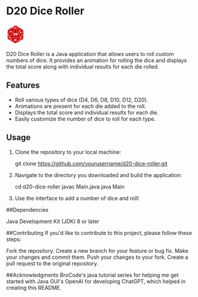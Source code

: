 # D20 Dice Roller

![D20 Dice Roller](d20logo.png)

D20 Dice Roller is a Java application that allows users to roll custom numbers of dice. 
It provides an animation for rolling the dice and displays the total score along with individual results for each die rolled.

## Features

- Roll various types of dice (D4, D6, D8, D10, D12, D20).
- Animations are present for each die added to the roll.
- Displays the total score and individual results for each die.
- Easily customize the number of dice to roll for each type.

## Usage

1. Clone the repository to your local machine:
   
   git clone https://github.com/yourusername/d20-dice-roller.git
   

3. Navigate to the directory you downloaded and build the application:

   cd d20-dice-roller
   javac Main.java
   java Main


4. Use the interface to add a number of dice and roll!


##Dependencies

  Java Development Kit (JDK) 8 or later

##Contributing
If you'd like to contribute to this project, please follow these steps:

Fork the repository.
Create a new branch for your feature or bug fix.
Make your changes and commit them.
Push your changes to your fork.
Create a pull request to the original repository.

##Acknowledgments
BroCode's java tutorial series for helping me get started with Java GUI's
OpenAI for developing ChatGPT, which helped in creating this README.




   
